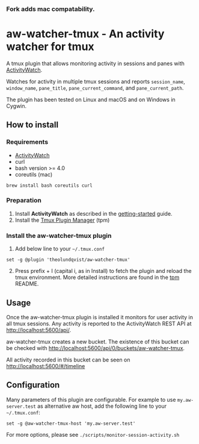 ### Fork adds mac compatability.




# aw-watcher-tmux - An activity watcher for tmux

A tmux plugin that allows monitoring activity in sessions and panes with [ActivityWatch](https://activitywatch.net).

Watches for activity in multiple tmux sessions and reports `session_name`, `window_name`, `pane_title`, `pane_current_command`, and `pane_current_path`.

The plugin has been tested on Linux and macOS and on Windows in Cygwin.

## How to install

### Requirements

* [ActivityWatch](https://activitywatch.net)
* curl
* bash version >= 4.0
* coreutils (mac)
```
brew install bash coreutils curl
```

### Preparation

1. Install **ActivityWatch** as described in the [getting-started](https://docs.activitywatch.net/en/latest/getting-started.html#installation) guide.
2. Install the [Tmux Plugin Manager](https://github.com/tmux-plugins/tpm) (tpm) 

### Install the aw-watcher-tmux plugin 

1. Add below line to your `~/.tmux.conf` 

~~~
set -g @plugin 'theolundqvist/aw-watcher-tmux'
~~~

2. Press prefix + I (capital i, as in Install) to fetch the plugin and reload the tmux environment. More detailed instructions are found in the [tpm](https://github.com/tmux-plugins/tpm) README.

## Usage

Once the aw-watcher-tmux plugin is installed it monitors for user activity in all tmux sessions. Any activity is reported to the ActivityWatch REST API at [http://localhost:5600/api/](http://localhost:5600/api/). 

aw-watcher-tmux creates a new bucket. The existence of this bucket can be checked with [http://localhost:5600/api/0/buckets/aw-watcher-tmux](http://localhost:5600/api/0/buckets/aw-watcher-tmux).

All activity recorded in this bucket can be seen on [http://localhost:5600/#/timeline](http://localhost:5600/#/timeline)

## Configuration

Many parameters of this plugin are configurable. For example to use `my.aw-server.test` as alternative aw host, add the following line to your `~/.tmux.conf`:

~~~tmux
set -g @aw-watcher-tmux-host 'my.aw-server.test'
~~~

For more options, please see `./scripts/monitor-session-activity.sh`

